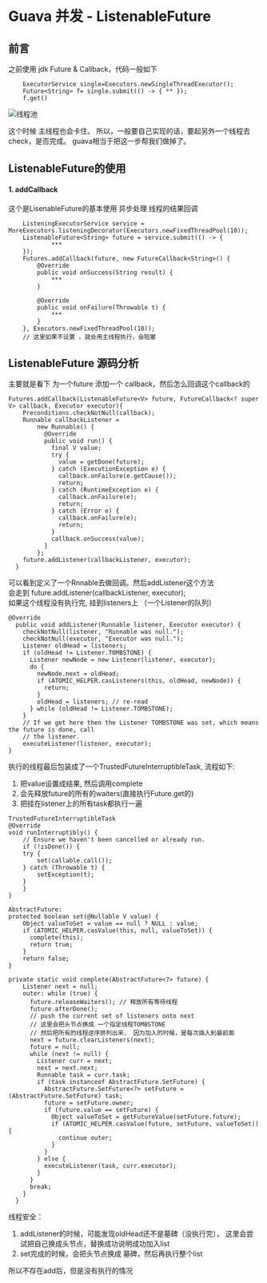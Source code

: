 # Guava 并发 - ListenableFuture 

## 前言

之前使用 jdk Future & Callback，代码一般如下

```
    ExecutorService single=Executors.newSingleThreadExecutor();
    Future<String> f= single.submit(() -> { ** });
    f.get()
```

![线程池](http://m10.music.126.net/21171129031123/9cc26b41286a9949bca8024cff172ae7/music-app/mix_1513969883735108)

这个时候 主线程也会卡住。
所以，一般要自己实现的话，要起另外一个线程去check，是否完成。
guava相当于把这一步帮我们做掉了。


## ListenableFuture的使用

#### 1. addCallback 

这个是LisenableFuture的基本使用
异步处理 线程的结果回调

```
    ListeningExecutorService service = MoreExecutors.listeningDecorator(Executors.newFixedThreadPool(10));
    ListenableFuture<String> future = service.submit(() -> {
            ***
    });
    Futures.addCallback(future, new FutureCallback<String>() {
        @Override
        public void onSuccess(String result) {
            ***
        }

        @Override
        public void onFailure(Throwable t) {
            ***
        }
    }, Executors.newFixedThreadPool(10)); 
    // 这里如果不设置 ，就会用主线程执行，会阻塞
```

## ListenableFuture 源码分析
主要就是看下
为一个future 添加一个 callback，然后怎么回调这个callback的
```
Futures.addCallback(ListenableFuture<V> future, FutureCallback<? super V> callback, Executor executor){
    Preconditions.checkNotNull(callback);
    Runnable callbackListener =
        new Runnable() {
          @Override
          public void run() {
            final V value;
            try {
              value = getDone(future);
            } catch (ExecutionException e) {
              callback.onFailure(e.getCause());
              return;
            } catch (RuntimeException e) {
              callback.onFailure(e);
              return;
            } catch (Error e) {
              callback.onFailure(e);
              return;
            }
            callback.onSuccess(value);
          }
        };
    future.addListener(callbackListener, executor);
  }
```

可以看到定义了一个Rnnable去做回调。然后addListener这个方法  
会走到 future.addListener(callbackListener, executor);  
如果这个线程没有执行完, 挂到listeners上 （一个Listener的队列）  
```
@Override
  public void addListener(Runnable listener, Executor executor) {
    checkNotNull(listener, "Runnable was null.");
    checkNotNull(executor, "Executor was null.");
    Listener oldHead = listeners;
    if (oldHead != Listener.TOMBSTONE) {
      Listener newNode = new Listener(listener, executor);
      do {
        newNode.next = oldHead;
        if (ATOMIC_HELPER.casListeners(this, oldHead, newNode)) {
          return;
        }
        oldHead = listeners; // re-read
      } while (oldHead != Listener.TOMBSTONE);
    }
    // If we get here then the Listener TOMBSTONE was set, which means the future is done, call
    // the listener.
    executeListener(listener, executor);
}
```

执行的线程最后包装成了一个TrustedFutureInterruptibleTask, 流程如下:
1. 把value设置成结果, 然后调用complete
2. 会先释放future的所有的waiters(直接执行Future.get的)
3. 把挂在listener上的所有task都执行一遍

```
TrustedFutureInterruptibleTask
@Override
void runInterruptibly() {
    // Ensure we haven't been cancelled or already run.
    if (!isDone()) {
    try {
        set(callable.call());
    } catch (Throwable t) {
        setException(t);
    }
    }
}

AbstractFuture:
protected boolean set(@Nullable V value) {
    Object valueToSet = value == null ? NULL : value;
    if (ATOMIC_HELPER.casValue(this, null, valueToSet)) {
      complete(this);
      return true;
    }
    return false;
}

private static void complete(AbstractFuture<?> future) {
    Listener next = null;
    outer: while (true) {
      future.releaseWaiters(); // 释放所有等待线程
      future.afterDone();
      // push the current set of listeners onto next
      // 这里会把头节点换成 一个指定线程TOMBSTONE
      // 然后把所有的线程逆序排列出来， 因为加入的时候，是每次插入到最前面
      next = future.clearListeners(next);
      future = null;
      while (next != null) {
        Listener curr = next;
        next = next.next;
        Runnable task = curr.task;
        if (task instanceof AbstractFuture.SetFuture) {
          AbstractFuture.SetFuture<?> setFuture = (AbstractFuture.SetFuture) task;
          future = setFuture.owner;
          if (future.value == setFuture) {
            Object valueToSet = getFutureValue(setFuture.future);
            if (ATOMIC_HELPER.casValue(future, setFuture, valueToSet)) {
              continue outer;
            }
          }
        } else {
          executeListener(task, curr.executor);
        }
      }
      break;
    }
  }
```

线程安全：

1. addListener的时候，可能发现oldHead还不是墓碑（没执行完）， 这里会尝试把自己换成头节点，替换成功说明成功加入list
2. set完成的时候，会把头节点换成 墓碑，然后再执行整个list

所以不存在add后，但是没有执行的情况
